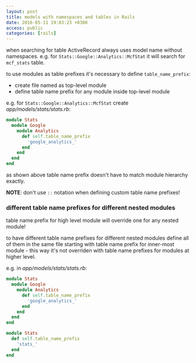 ```yaml
---
layout: post
title: models with namespaces and tables in Rails
date: 2016-05-11 19:03:23 +0300
access: public
categories: [rails]
---
```


when searching for table ActiveRecord always uses model name without namespaces.
e.g. for `Stats::Google::Analytics::McfStat` it will search for `mcf_stats` table.

to use modules as table prefixes it's necessary to define `table_name_prefix`:

- create file named as top-level module
- define table name prefix for any module inside top-level module

e.g. for `Stats::Google::Analytics::McfStat` create _app/models/stats/stats.rb_:

```ruby
module Stats
  module Google
    module Analytics
      def self.table_name_prefix
        'google_analytics_'
      end
    end
  end
end
```

as shown above table name prefix doesn't have to match module hierarchy exactly.

**NOTE**: don't use `::` notation when defining custom table name prefixes!

### different table name prefixes for different nested modules

table name prefix for high level module will override one for any nested module!

to have different table name prefixes for different nested modules define all
of them in the same file starting with table name prefix for inner-most module -
this way it's not overriden with table name prefixes for modules at higher level.

e.g. in _app/models/stats/stats.rb_: 

```ruby
module Stats
  module Google
    module Analytics
      def self.table_name_prefix
        'google_analytics_'
      end
    end
  end
end

module Stats
  def self.table_name_prefix
    'stats_'
  end
end
```
